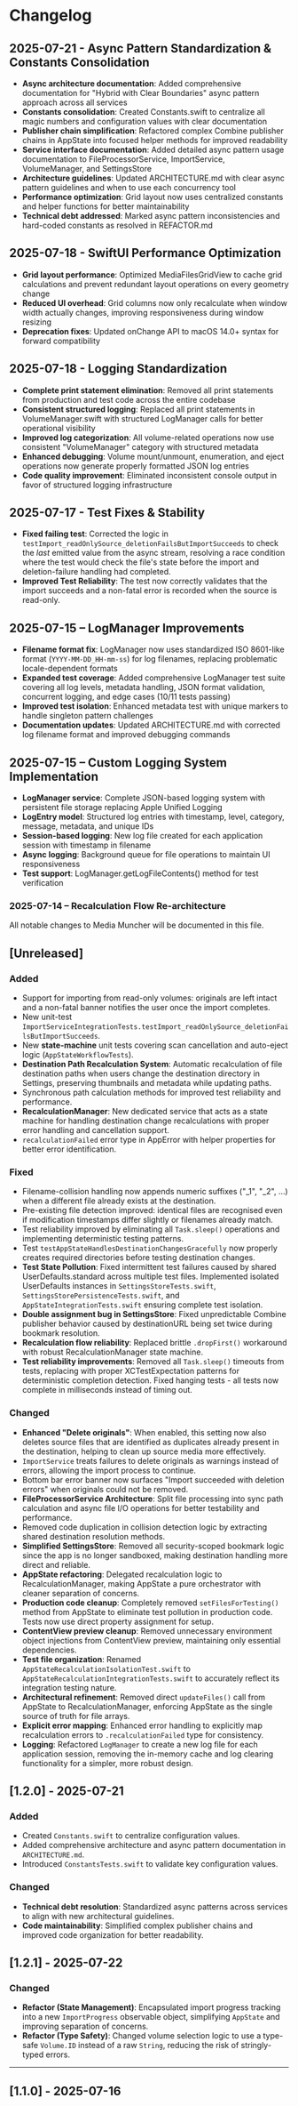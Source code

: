 # Changelog

## 2025-07-21 - Async Pattern Standardization & Constants Consolidation
- **Async architecture documentation**: Added comprehensive documentation for "Hybrid with Clear Boundaries" async pattern approach across all services
- **Constants consolidation**: Created Constants.swift to centralize all magic numbers and configuration values with clear documentation
- **Publisher chain simplification**: Refactored complex Combine publisher chains in AppState into focused helper methods for improved readability
- **Service interface documentation**: Added detailed async pattern usage documentation to FileProcessorService, ImportService, VolumeManager, and SettingsStore
- **Architecture guidelines**: Updated ARCHITECTURE.md with clear async pattern guidelines and when to use each concurrency tool
- **Performance optimization**: Grid layout now uses centralized constants and helper functions for better maintainability
- **Technical debt addressed**: Marked async pattern inconsistencies and hard-coded constants as resolved in REFACTOR.md

## 2025-07-18 - SwiftUI Performance Optimization
- **Grid layout performance**: Optimized MediaFilesGridView to cache grid calculations and prevent redundant layout operations on every geometry change
- **Reduced UI overhead**: Grid columns now only recalculate when window width actually changes, improving responsiveness during window resizing
- **Deprecation fixes**: Updated onChange API to macOS 14.0+ syntax for forward compatibility

## 2025-07-18 - Logging Standardization
- **Complete print statement elimination**: Removed all print statements from production and test code across the entire codebase
- **Consistent structured logging**: Replaced all print statements in VolumeManager.swift with structured LogManager calls for better operational visibility
- **Improved log categorization**: All volume-related operations now use consistent "VolumeManager" category with structured metadata
- **Enhanced debugging**: Volume mount/unmount, enumeration, and eject operations now generate properly formatted JSON log entries
- **Code quality improvement**: Eliminated inconsistent console output in favor of structured logging infrastructure

## 2025-07-17 - Test Fixes & Stability
- **Fixed failing test**: Corrected the logic in `testImport_readOnlySource_deletionFailsButImportSucceeds` to check the *last* emitted value from the async stream, resolving a race condition where the test would check the file's state before the import and deletion-failure handling had completed.
- **Improved Test Reliability**: The test now correctly validates that the import succeeds and a non-fatal error is recorded when the source is read-only.

## 2025-07-15 – LogManager Improvements
- **Filename format fix**: LogManager now uses standardized ISO 8601-like format (`YYYY-MM-DD_HH-mm-ss`) for log filenames, replacing problematic locale-dependent formats
- **Expanded test coverage**: Added comprehensive LogManager test suite covering all log levels, metadata handling, JSON format validation, concurrent logging, and edge cases (10/11 tests passing)
- **Improved test isolation**: Enhanced metadata test with unique markers to handle singleton pattern challenges
- **Documentation updates**: Updated ARCHITECTURE.md with corrected log filename format and improved debugging commands

## 2025-07-15 – Custom Logging System Implementation
- **LogManager service**: Complete JSON-based logging system with persistent file storage replacing Apple Unified Logging
- **LogEntry model**: Structured log entries with timestamp, level, category, message, metadata, and unique IDs
- **Session-based logging**: New log file created for each application session with timestamp in filename
- **Async logging**: Background queue for file operations to maintain UI responsiveness 
- **Test support**: LogManager.getLogFileContents() method for test verification

### 2025-07-14 – Recalculation Flow Re-architecture

All notable changes to Media Muncher will be documented in this file.

## [Unreleased]

### Added
- Support for importing from read-only volumes: originals are left intact and a non-fatal banner notifies the user once the import completes.
- New unit-test `ImportServiceIntegrationTests.testImport_readOnlySource_deletionFailsButImportSucceeds`.
- New **state-machine** unit tests covering scan cancellation and auto-eject logic (`AppStateWorkflowTests`).
- **Destination Path Recalculation System**: Automatic recalculation of file destination paths when users change the destination directory in Settings, preserving thumbnails and metadata while updating paths.
- Synchronous path calculation methods for improved test reliability and performance.
- **RecalculationManager**: New dedicated service that acts as a state machine for handling destination change recalculations with proper error handling and cancellation support.
- `recalculationFailed` error type in AppError with helper properties for better error identification.

### Fixed
- Filename-collision handling now appends numeric suffixes ("_1", "_2", …) when a different file already exists at the destination.
- Pre-existing file detection improved: identical files are recognised even if modification timestamps differ slightly or filenames already match.
- Test reliability improved by eliminating all `Task.sleep()` operations and implementing deterministic testing patterns.
- Test `testAppStateHandlesDestinationChangesGracefully` now properly creates required directories before testing destination changes.
- **Test State Pollution**: Fixed intermittent test failures caused by shared UserDefaults.standard across multiple test files. Implemented isolated UserDefaults instances in `SettingsStoreTests.swift`, `SettingsStorePersistenceTests.swift`, and `AppStateIntegrationTests.swift` ensuring complete test isolation.
- **Double assignment bug in SettingsStore**: Fixed unpredictable Combine publisher behavior caused by destinationURL being set twice during bookmark resolution.
- **Recalculation flow reliability**: Replaced brittle `.dropFirst()` workaround with robust RecalculationManager state machine.
- **Test reliability improvements**: Removed all `Task.sleep()` timeouts from tests, replacing with proper XCTestExpectation patterns for deterministic completion detection. Fixed hanging tests - all tests now complete in milliseconds instead of timing out.

### Changed
- **Enhanced "Delete originals"**: When enabled, this setting now also deletes source files that are identified as duplicates already present in the destination, helping to clean up source media more effectively.
- `ImportService` treats failures to delete originals as warnings instead of errors, allowing the import process to continue.
- Bottom bar error banner now surfaces "Import succeeded with deletion errors" when originals could not be removed.
- **FileProcessorService Architecture**: Split file processing into sync path calculation and async file I/O operations for better testability and performance.
- Removed code duplication in collision detection logic by extracting shared destination resolution methods.
- **Simplified SettingsStore**: Removed all security-scoped bookmark logic since the app is no longer sandboxed, making destination handling more direct and reliable.
- **AppState refactoring**: Delegated recalculation logic to RecalculationManager, making AppState a pure orchestrator with cleaner separation of concerns.
- **Production code cleanup**: Completely removed `setFilesForTesting()` method from AppState to eliminate test pollution in production code. Tests now use direct property assignment for setup.
- **ContentView preview cleanup**: Removed unnecessary environment object injections from ContentView preview, maintaining only essential dependencies.
- **Test file organization**: Renamed `AppStateRecalculationIsolationTest.swift` to `AppStateRecalculationIntegrationTests.swift` to accurately reflect its integration testing nature.
- **Architectural refinement**: Removed direct `updateFiles()` call from AppState to RecalculationManager, enforcing AppState as the single source of truth for file arrays.
- **Explicit error mapping**: Enhanced error handling to explicitly map recalculation errors to `.recalculationFailed` type for consistency.
- **Logging**: Refactored `LogManager` to create a new log file for each application session, removing the in-memory cache and log clearing functionality for a simpler, more robust design. 

## [1.2.0] - 2025-07-21

### Added
- Created `Constants.swift` to centralize configuration values.
- Added comprehensive architecture and async pattern documentation in `ARCHITECTURE.md`.
- Introduced `ConstantsTests.swift` to validate key configuration values.

### Changed
- **Technical debt resolution**: Standardized async patterns across services to align with new architectural guidelines.
- **Code maintainability**: Simplified complex publisher chains and improved code organization for better readability.

## [1.2.1] - 2025-07-22

### Changed
- **Refactor (State Management)**: Encapsulated import progress tracking into a new `ImportProgress` observable object, simplifying `AppState` and improving separation of concerns.
- **Refactor (Type Safety)**: Changed volume selection logic to use a type-safe `Volume.ID` instead of a raw `String`, reducing the risk of stringly-typed errors.

---

## [1.1.0] - 2025-07-16 